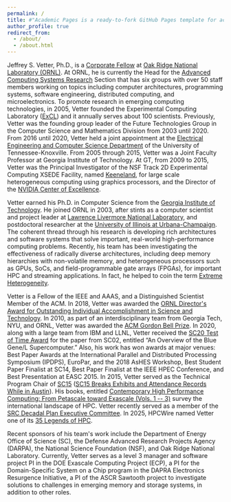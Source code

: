 ```yaml
---
permalink: /
title: #"Academic Pages is a ready-to-fork GitHub Pages template for academic personal websites"
author_profile: true
redirect_from: 
  - /about/
  - /about.html
---
```

Jeffrey S. Vetter, Ph.D., is a [Corporate Fellow](https://www.ornl.gov/news/ornl-adds-five-researchers-corporate-fellow-ranks") at 
[Oak Ridge National Laboratory (ORNL)](https://www.ornl.gov). 
At ORNL, he is currently the Head for the 
[Advanced Computing Systems Research]("https://www.ornl.gov/section/advanced-computing-systems-research") Section that has six groups with over 50 staff members working on topics including computer architectures, programming systems, software engineering, distributed computing, and microelectronics. 
To promote research in emerging computing technologies, in 2005, Vetter founded the Experimental Computing Laboratory ([ExCL](https://excl.ornl.gov/"></a>)) and it annually serves about 100 scientists.
Previously, Vetter was the founding group leader of the Future Technologies Group in the Computer Science and Mathematics Division from 2003 until 2020.
From 2016 until 2020, Vetter held a joint appointment at the [Electrical Engineering and Computer Science Department](http://www.eecs.utk.edu/) of the University of Tennessee-Knoxville. 
From 2005 through 2015, Vetter was a Joint Faculty Professor at Georgia Institute of Technology. 
At GT, from 2009 to 2015, Vetter was the Principal Investigator of the NSF Track 2D Experimental Computing XSEDE Facility, named [Keeneland](https://www.nsf.gov/awardsearch/showAward?AWD_ID=0910735), for large scale heterogeneous computing using graphics processors, and the Director of the [NVIDIA Center of Excellence](https://nvidianews.nvidia.com/news/nvidia-names-georgia-institute-of-technology-a-cuda-center-of-excellence-6622990).

Vetter earned his Ph.D. in Computer Science from the [Georgia Institute of Technology](http://www.cc.gatech.edu/). He joined ORNL in 2003, after stints as a computer scientist and project leader at [Lawrence Livermore National Laboratory](https://computation.llnl.gov/casc/), and postdoctoral researcher at the [University of Illinois at Urbana-Champaign](http://cs.illinois.edu/). The coherent thread through his research is developing rich architectures and software systems that solve important, real-world high-performance computing problems. Recently, his team has been investigating the effectiveness of radically diverse architectures, including deep memory hierarchies with non-volatile memory, and heterogeneous processors such as GPUs, SoCs, and field-programmable gate arrays (FPGAs), for important HPC and streaming applications. In fact, he helped to coin the term
[Extreme Heterogeneity](https://dx.doi.org/10.2172/1473756).

Vetter is a Fellow of the IEEE and AAAS, and a Distinguished Scientist Member of the ACM.
In 2018, Vetter was awarded the 
[ORNL Director's Award for Outstanding Individual Accomplishment in Science and Technology](https://www.ornl.gov/news/vetter-named-top-scientist-ornl-s-annual-awards-night/).
In 2010, as part of an interdisciplinary team from Georgia Tech, NYU, and ORNL, Vetter was awarded the 
[ACM Gordon Bell Prize](http://www.hpcwire.com/offthewire/Blood-Simulation-on-Jaguar-Takes-Gordon-Bell-Prize-109907029.html).
In 2020, along with a large team from IBM and LLNL, Vetter received the 
[SC20 Test of Time Award](https://www.hpcwire.com/off-the-wire/first-peer-reviewed-paper-to-disclose-the-blue-gene-l-system-wins-sc20-test-of-time-award/) 
for the paper from SC02, entitled “An Overview of the Blue Gene/L Supercomputer.”
Also, his work has won awards at major venues: Best Paper Awards at the International Parallel and Distributed Processing Symposium (IPDPS), EuroPar, and the 2018 AsHES Workshop, Best Student Paper Finalist at SC14, Best Paper Finalist at the IEEE HPEC Conference, and Best Presentation at EASC 2015.
In 2015, Vetter served as the Technical Program Chair of 
[SC15](http://sc15.supercomputing.org/) ([SC15 Breaks Exhibits and Attendance Records While in Austin](http://www.hpcwire.com/off-the-wire/sc15-breaks-exhibits-and-attendance-records-while-in-austin/)). 
His  books, entitled
[Contemporary High Performance Computing: From Petascale toward Exascale (Vols. 1 -- 3)](https://www.crcpress.com/search/results?kw=jeffrey+vetter) 
survey the international landscape of HPC. Vetter recently served as a member of the [SRC Decadal Plan Executive Committee](https://www.src.org/about/decadal-plan/).
In 2025, HPCWire named Vetter one of its [35 Legends of HPC](https://www.hpcwire.com/35-hpc-legends/). 

Recent sponsors of his team's work include the Department of Energy Office of Science (SC), the Defense Advanced Research Projects Agency (DARPA), the National Science Foundation (NSF), and Oak Ridge National Laboratory. Currently, Vetter serves as a level 3 manager and software project PI in the DOE Exascale Computing Project (ECP), a PI for the Domain-Specific System on a Chip program in the DAPRA Electronics Resurgence Initiative, a PI of the ASCR Sawtooth project to investigate solutions to challenges in emerging memory and storage systems, in addition to other roles.
